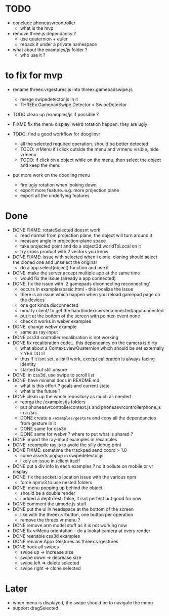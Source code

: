 # TODO
- conclude phoneasvrcontroller 
  - what is the mvp
- remove three.js dependancy ?
  - use quaternion + euler
  - repack it under a private namespace
- what about the examples/js folder ?
  - who use it ?




# to fix for mvp
- rename threex.vrgestures.js into threex.gamepadswipe.js
  - merge swipedetector.js in it
  - THREEx.GamepadSwipe.Detector = SwipeDetector


- TODO clean up /examples/js if possible ?

- FIXME fix the menu display. weird rotation happen. they are ugly

- TODO: find a good workflow for dooglinvr
  - all the selected required operation. should be better detected
  - TODO: vrMenu if i click outside the menu and vrmenu visible, hide vrmenu
  - TODO: if click on a object while on the menu, then select the object and keep the menu
- put more work on the doodling menu
  - firx ugly rotation when looking down
  - export more feature. e.g. more projection plane
  - export all the underlying features

# Done
- DONE FIXME: rotateSelected doesnt work
  - read normal from projection plane, the object will turn around it
  - measure angle in projection-plane space
  - take projected point and do a object3d.worldToLocal on it
  - try cross product with 2 vectors you know
- DONE FIXME: issue with selected when i clone. cloning should select the cloned one and unselect the original
  - do a app.select(object) function and use it
- DONE: make the server accept multiple app at the same time
  - would fix the issue (already a app connected)
- DONE: fix the issue with '2 gamepads diconnecting reconnecting'
  - occurs in examples/basic.html - this localize the issue
  - there is an issue which happen when you reload gamepad page on the devices
  - one got kinda disconnected
  - modify client/ to get the hand/index/serverconnected/appconnected
  - put it at the bottom of the screen with pointer-event none
  - check it works in webvr examples
- DONE: change webvr example
  - same as ray-input
- DONE css3d controller recalibration is not working
- DONE fix recalibration code... this dependancy on the camera is dirty
  - what about a Context.viewQuaternion which should be set externally ? YES DO IT
  - thus if it isnt set, all still work, except calibration is always facing identity
  - started but still unsure
- DONE: in css3d, use swipe to scroll list
- DONE: have minimal docs in README.md  
  - what is this effort ? goals and current state
  - what is the future ?
- DONE clean up the whole repository as much as needed
  - reorga the /examples/js folders
  - put phoneasvrcontrollercontext.js and phoneasvrcontrollerphone.js in a /src
  - DONE create a ```/examples/gesture``` and copy all the dependancies from gesture in it
  - DONE same for css3d
  - DONE same for webvr ? where to put what is shared ?
- DONE import the ray-input examples in /examples
- DONE: recompile ray.js to avoid the silly debug print
- DONE FIXME: sometime the trackpad send coord > 1.0 
  - some asserts popup in swipedetector.js
  - likely an issue in /client itself
- DONE put a div info in each examples ? no it pollute on mobile or vr display
- DONE: fix the socket.io location issue with the various npm
  - force npmv3 to use nested folders
- DONE: menu popping up behind the object
  - should be a double render
  - i added a depthTest: false, it isnt perfect but good for now
- DONE comment the uimode.js stuff
- DONE put the ui in headspace at the bottom of the screen
  - like with the threex.vrbutton, one button per operation
  - remove the threex.vr menu ?
- DONE remove arm model stuff as it is not working now
- DONE fix vrMenu orientation - do a lookat camera at every render
- DONE reenable css3d examples
- DONE rename Appx.Gestures as threex.vrgestures
- DONE hook all swipes
  - swipe up => increase size
  - swipe down => decrease size
  - swipe left => delete selected
  - swipe right => clone selected

# Later
- when menu is displayed, the swipe should be to navigate the menu
- support dragSelected
